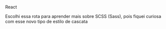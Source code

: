 <p>React</p>
<p>Escolhi essa rota para aprender mais sobre SCSS (Sass), pois fiquei curiosa com esse novo tipo de estilo de cascata</p>

